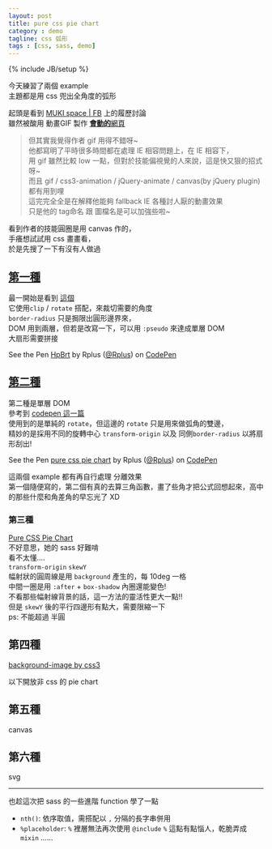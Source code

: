 ```yaml
---
layout: post
title: pure css pie chart
category : demo
tagline: css 弧形
tags : [css, sass, demo]
---
```

{% include JB/setup %}

今天練習了兩個 example  
主題都是用 css 兜出全角度的弧形

起頭是看到 [MUKI space | FB](https://www.facebook.com/mukispace/posts/10151978185250833) 上的履歷討論  
雖然被酸用 動畫GIF 製作 [**會動的**網頁](http://www.mattjamesdesigner.com/)  

> 但其實我覺得作者 gif 用得不錯呀~  
他都寫明了平時很多時間都在處理 IE 相容問題上，在 IE 相容下，  
用 gif 雖然比較 low 一點，但對於技能偏視覺的人來說，這是快又狠的招式呀~  
而且 gif / css3-animation / jQuery-animate / canvas(by jQuery plugin) 都有用到哩  
這完完全全是在解釋他能夠 fallback IE 各種討人厭的動畫效果  
只是他的 tag命名 跟 圖檔名是可以加強些啦~

看到作者的技能圓圈是用 canvas 作的，  
手癢想試試用 css 畫畫看，  
於是先搜了一下有沒有人做過

## [第一種](http://codepen.io/Rplus/pen/HpBrt)
最一開始是看到 [這個](http://atomicnoggin.ca/test/pie-chart.html)  
它使用`clip` / `rotate`  搭配，來裁切需要的角度  
`border-radius` 只是挶限出圓形邊界來，  
DOM 用到兩層，但若是改寫一下，可以用 `:pseudo` 來達成單層 DOM  
大扇形需要拼接

<p data-height="300" data-theme-id="0" data-slug-hash="HpBrt" data-user="Rplus" data-default-tab="result" class='codepen'>See the Pen <a href='http://codepen.io/Rplus/pen/HpBrt'>HpBrt</a> by Rplus (<a href='http://codepen.io/Rplus'>@Rplus</a>) on <a href='http://codepen.io'>CodePen</a></p>
<script async="" src="//codepen.io/assets/embed/ei.js"> </script>

## [第二種](http://codepen.io/Rplus/pen/IvHta)
第二種是單層 DOM  
參考到 [codepen 這一篇](http://codepen.io/AtomicNoggin/pen/fEish)  
使用到的是單純的 `rotate`，但這邊的 `rotate` 只是用來做弧角的雙邊，  
精妙的是採用不同的旋轉中心 `transform-origin` 以及 同側`border-radius` 以將扇形刮出!

<p data-height="300" data-theme-id="0" data-slug-hash="IvHta" data-user="Rplus" data-default-tab="result" class='codepen'>See the Pen <a href='http://codepen.io/Rplus/pen/IvHta'>pure css pie chart</a> by Rplus (<a href='http://codepen.io/Rplus'>@Rplus</a>) on <a href='http://codepen.io'>CodePen</a></p>
<script async="" src="//codepen.io/assets/embed/ei.js"> </script>

這兩個 example 都有再自行處理 分離效果  
第一個隨便寫的，第二個有真的去算三角函數，畫了些角才把公式回想起來，高中的那些什麼和角差角的早忘光了 XD

### 第三種
[Pure CSS Pie Chart](http://codepen.io/thebabydino/pen/vgnDh)  
不好意思，她的 sass 好難啃  
看不太懂....  
`transform-origin` `skewY`  
幅射狀的圓周線是用 `background`  產生的，每 10deg 一格  
中間一圈是用 `:after` + `box-shadow` 內圈還能變色!  
不看那些幅射線背景的話，這一方法的靈活性更大一點!!  
但是 `skewY` 後的平行四邊形有點大，需要限縮一下  
ps: 不能超過 半圓

## 第四種
[background-image by css3](http://codepen.io/ryanmcnz/pen/GlnJa)

以下開放非 css 的 pie chart

## 第五種
canvas

## 第六種
svg

---

也趁這次把 sass 的一些進階 function 學了一點  

+ `nth()`: 依序取值，需搭配以 `,` 分隔的長字串併用
+ `%placeholder`: `%` 裡層無法再次使用 `@include` `%` 這點有點惱人，乾脆弄成 `mixin` ......
